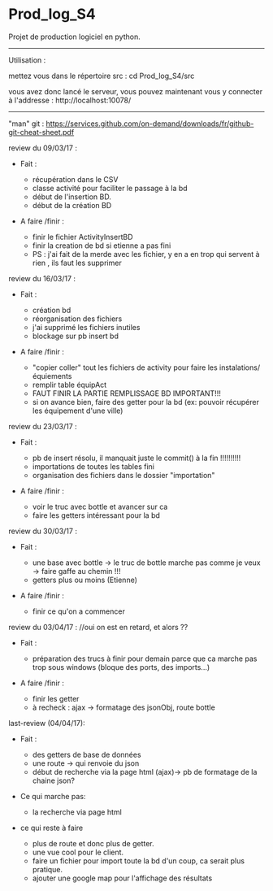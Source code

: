 # Prod_log_S4
Projet de production logiciel en python.

----------------------------




Utilisation :

mettez vous dans le répertoire src :
cd Prod_log_S4/src

vous avez donc lancé le serveur, vous pouvez maintenant vous y connecter à l'addresse :
http://localhost:10078/






----------------------------

"man" git : https://services.github.com/on-demand/downloads/fr/github-git-cheat-sheet.pdf

review du 09/03/17 :

- Fait :
  - récupération dans le CSV
  - classe activité pour faciliter le passage à la bd
  - début de l'insertion BD.
  - début de la création BD

- A faire /finir :
  - finir le fichier ActivityInsertBD
  - finir la creation de bd si etienne a pas fini
  - PS : j'ai fait de la merde avec les fichier, y en  a en trop qui servent à rien , ils faut les supprimer


review du 16/03/17 :
- Fait :
  - création bd
  - réorganisation des fichiers
  - j'ai supprimé les fichiers inutiles
  - blockage sur pb insert bd


- A faire /finir :
  - "copier coller" tout les fichiers de activity pour faire les instalations/équiements
  - remplir table équipAct
  - FAUT FINIR LA PARTIE REMPLISSAGE BD IMPORTANT!!!
  - si on avance bien, faire des getter pour la bd (ex: pouvoir récupérer les équipement d'une ville)

review du 23/03/17 :
- Fait :
  - pb de insert résolu, il manquait juste le commit() à la fin !!!!!!!!!!
  - importations de toutes les tables fini
  - organisation des fichiers dans le dossier "importation"

- A faire /finir :
  - voir le truc avec bottle et avancer sur ca
  - faire les getters intéressant pour la bd


review du 30/03/17 :
- Fait :
  - une base avec bottle
    -> le truc de bottle marche pas comme je veux
        -> faire gaffe au chemin !!!
  - getters plus ou moins (Etienne)


- A faire /finir :
  - finir ce qu'on a commencer

review du 03/04/17 : //oui on est en retard, et alors ??
- Fait :
  - préparation des trucs à finir pour demain parce que ca marche pas trop sous windows (bloque des ports, des imports...)


- A faire /finir :
  - finir les getter
  - à recheck : ajax -> formatage des jsonObj, route bottle

last-review (04/04/17):
- Fait :
  - des getters de base de données
  - une route -> qui renvoie du json
  - début de recherche via la page html (ajax)-> pb de formatage de la chaine json?

- Ce qui marche pas:
  - la recherche via page html

- ce qui reste à faire
  - plus de route et donc plus de getter.
  - une vue cool pour le client.
  - faire un fichier pour import toute la bd d'un coup, ca serait plus pratique.
  - ajouter une google map pour l'affichage des résultats
